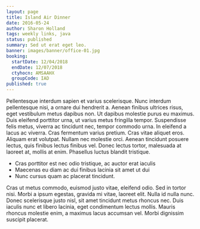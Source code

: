 ```yaml
---
layout: page
title: Island Air Dinner
date: 2016-05-24
author: Sharon Holland
tags: weekly links, java
status: published
summary: Sed ut erat eget leo.
banner: images/banner/office-01.jpg
booking:
  startDate: 12/04/2018
  endDate: 12/07/2018
  ctyhocn: AMSAAHX
  groupCode: IAD
published: true
---
```

Pellentesque interdum sapien et varius scelerisque. Nunc interdum pellentesque nisi, a ornare dui hendrerit a. Aenean finibus ultrices risus, eget vestibulum metus dapibus non. Ut dapibus molestie purus eu maximus. Duis eleifend porttitor urna, ut varius metus fringilla tempor. Suspendisse felis metus, viverra ac tincidunt nec, tempor commodo urna. In eleifend a lacus ac viverra. Cras fermentum varius pretium. Cras vitae aliquet eros. Aliquam erat volutpat. Nullam nec molestie orci. Aenean tincidunt posuere lectus, quis finibus lectus finibus vel. Donec lectus tortor, malesuada at laoreet at, mollis at enim. Phasellus luctus blandit tristique.

* Cras porttitor est nec odio tristique, ac auctor erat iaculis
* Maecenas eu diam ac dui finibus lacinia sit amet ut dui
* Nunc cursus quam ac placerat tincidunt.

Cras ut metus commodo, euismod justo vitae, eleifend odio. Sed in tortor nisi. Morbi a ipsum egestas, gravida mi vitae, laoreet elit. Nulla id nulla nunc. Donec scelerisque justo nisl, sit amet tincidunt metus rhoncus nec. Duis iaculis nunc et libero lacinia, eget condimentum lectus mollis. Mauris rhoncus molestie enim, a maximus lacus accumsan vel. Morbi dignissim suscipit placerat.

